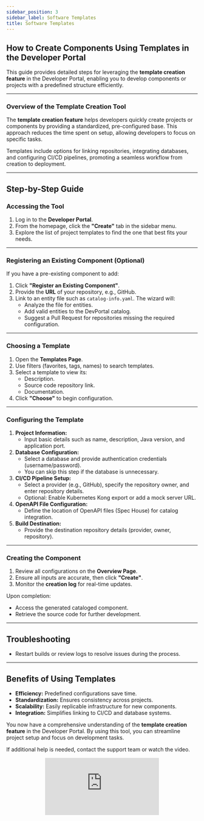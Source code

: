 ```yaml
---
sidebar_position: 3
sidebar_label: Software Templates 
title: Software Templates
---
```


## How to Create Components Using Templates in the Developer Portal

This guide provides detailed steps for leveraging the **template creation feature** in the Developer Portal, enabling you to develop components or projects with a predefined structure efficiently.

---

### Overview of the Template Creation Tool

The **template creation feature** helps developers quickly create projects or components by providing a standardized, pre-configured base. This approach reduces the time spent on setup, allowing developers to focus on specific tasks.

Templates include options for linking repositories, integrating databases, and configuring CI/CD pipelines, promoting a seamless workflow from creation to deployment.

---

## Step-by-Step Guide

### **Accessing the Tool**

1. Log in to the **Developer Portal**.
2. From the homepage, click the **"Create"** tab in the sidebar menu.
3. Explore the list of project templates to find the one that best fits your needs.

---

### **Registering an Existing Component (Optional)**

If you have a pre-existing component to add:

1. Click **"Register an Existing Component"**.
2. Provide the **URL** of your repository, e.g., GitHub.
3. Link to an entity file such as `catalog-info.yaml`. The wizard will:
    - Analyze the file for entities.
    - Add valid entities to the DevPortal catalog.
    - Suggest a Pull Request for repositories missing the required configuration.

---

### **Choosing a Template**

1. Open the **Templates Page**.
2. Use filters (favorites, tags, names) to search templates.
3. Select a template to view its:
    - Description.
    - Source code repository link.
    - Documentation.
4. Click **"Choose"** to begin configuration.

---

### **Configuring the Template**

1. **Project Information:**
    - Input basic details such as name, description, Java version, and application port.
2. **Database Configuration:**
    - Select a database and provide authentication credentials (username/password).
    - You can skip this step if the database is unnecessary.
3. **CI/CD Pipeline Setup:**
    - Select a provider (e.g., GitHub), specify the repository owner, and enter repository details.
    - Optional: Enable Kubernetes Kong export or add a mock server URL.
4. **OpenAPI File Configuration:**
    - Define the location of OpenAPI files (Spec House) for catalog integration.
5. **Build Destination:**
    - Provide the destination repository details (provider, owner, repository).

---

### **Creating the Component**

1. Review all configurations on the **Overview Page**.
2. Ensure all inputs are accurate, then click **"Create"**.
3. Monitor the **creation log** for real-time updates.

Upon completion:

- Access the generated cataloged component.
- Retrieve the source code for further development.

---

## Troubleshooting

- Restart builds or review logs to resolve issues during the process.

---

## Benefits of Using Templates

- **Efficiency:** Predefined configurations save time.
- **Standardization:** Ensures consistency across projects.
- **Scalability:** Easily replicable infrastructure for new components.
- **Integration:** Simplifies linking to CI/CD and database systems.

You now have a comprehensive understanding of the **template creation feature** in the Developer Portal. By using this tool, you can streamline project setup and focus on development tasks.

If additional help is needed, contact the support team or watch the video.
<center>
<iframe src="https://www.youtube.com/embed/2KX8fFaoIAk" title="YouTube video player" frameborder="0" allow="accelerometer; autoplay; clipboard-write; encrypted-media; gyroscope; picture-in-picture; web-share" allowfullscreen></iframe>
</center>
